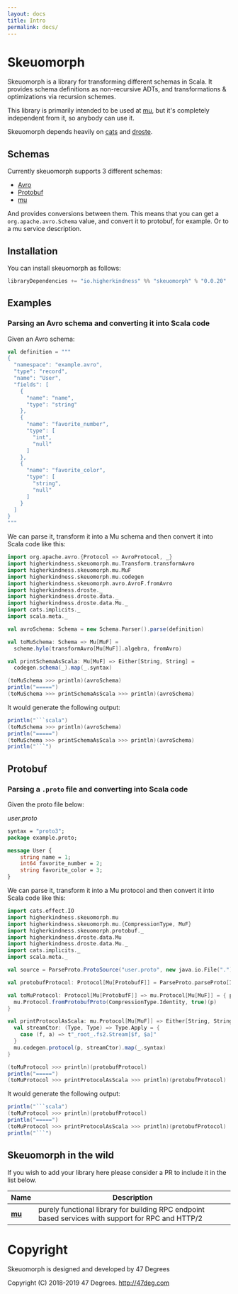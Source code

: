 ```yaml
---
layout: docs
title: Intro
permalink: docs/
---
```



# Skeuomorph

Skeuomorph is a library for transforming different schemas in Scala.
It provides schema definitions as non-recursive ADTs, and
transformations & optimizations via recursion schemes.

This library is primarily intended to be used at [mu][], but
it's completely independent from it, so anybody can use it.

Skeuomorph depends heavily on [cats][] and [droste][].

## Schemas

Currently skeuomorph supports 3 different schemas:
- [Avro][]
- [Protobuf][]
- [mu][]

And provides conversions between them.  This means that you can get a
`org.apache.avro.Schema` value, and convert it to protobuf, for
example.  Or to a mu service description.


## Installation

You can install skeuomorph as follows:

[comment]: # (Start Replace)

```scala
libraryDependencies += "io.higherkindness" %% "skeuomorph" % "0.0.20"
```

[comment]: # (End Replace)

## Examples

### Parsing an Avro schema and converting it into Scala code

Given an Avro schema:

```scala mdoc:silent
val definition = """
{
  "namespace": "example.avro",
  "type": "record",
  "name": "User",
  "fields": [
    {
      "name": "name",
      "type": "string"
    },
    {
      "name": "favorite_number",
      "type": [
        "int",
        "null"
      ]
    },
    {
      "name": "favorite_color",
      "type": [
        "string",
        "null"
      ]
    }
  ]
}
"""
```

We can parse it, transform it into a Mu schema and then convert it into Scala code like this:

```scala mdoc:silent
import org.apache.avro.{Protocol => AvroProtocol, _}
import higherkindness.skeuomorph.mu.Transform.transformAvro
import higherkindness.skeuomorph.mu.MuF
import higherkindness.skeuomorph.mu.codegen
import higherkindness.skeuomorph.avro.AvroF.fromAvro
import higherkindness.droste._
import higherkindness.droste.data._
import higherkindness.droste.data.Mu._
import cats.implicits._
import scala.meta._

val avroSchema: Schema = new Schema.Parser().parse(definition)

val toMuSchema: Schema => Mu[MuF] =
  scheme.hylo(transformAvro[Mu[MuF]].algebra, fromAvro)

val printSchemaAsScala: Mu[MuF] => Either[String, String] =
  codegen.schema(_).map(_.syntax)

(toMuSchema >>> println)(avroSchema)
println("=====")
(toMuSchema >>> printSchemaAsScala >>> println)(avroSchema)
```

It would generate the following output:

```scala mdoc:passthrough
println("```scala")
(toMuSchema >>> println)(avroSchema)
println("=====")
(toMuSchema >>> printSchemaAsScala >>> println)(avroSchema)
println("```")
```

## Protobuf

### Parsing a `.proto` file and converting into Scala code

Given the proto file below:

_user.proto_

```protobuf
syntax = "proto3";
package example.proto;

message User {
    string name = 1;
    int64 favorite_number = 2;
    string favorite_color = 3;
}
```

We can parse it, transform it into a Mu protocol and then convert it into Scala code like this:

```scala mdoc:silent
import cats.effect.IO
import higherkindness.skeuomorph.mu
import higherkindness.skeuomorph.mu.{CompressionType, MuF}
import higherkindness.skeuomorph.protobuf._
import higherkindness.droste.data.Mu
import higherkindness.droste.data.Mu._
import cats.implicits._
import scala.meta._

val source = ParseProto.ProtoSource("user.proto", new java.io.File(".").getAbsolutePath ++ "/docs/protobuf")

val protobufProtocol: Protocol[Mu[ProtobufF]] = ParseProto.parseProto[IO, Mu[ProtobufF]].parse(source).unsafeRunSync()

val toMuProtocol: Protocol[Mu[ProtobufF]] => mu.Protocol[Mu[MuF]] = { p: Protocol[Mu[ProtobufF]] =>
  mu.Protocol.fromProtobufProto(CompressionType.Identity, true)(p)
}

val printProtocolAsScala: mu.Protocol[Mu[MuF]] => Either[String, String] = { p =>
  val streamCtor: (Type, Type) => Type.Apply = {
    case (f, a) => t"_root_.fs2.Stream[$f, $a]"
  }
  mu.codegen.protocol(p, streamCtor).map(_.syntax)
}

(toMuProtocol >>> println)(protobufProtocol)
println("=====")
(toMuProtocol >>> printProtocolAsScala >>> println)(protobufProtocol)
```

It would generate the following output:


```scala mdoc:passthrough
println("```scala")
(toMuProtocol >>> println)(protobufProtocol)
println("=====")
(toMuProtocol >>> printProtocolAsScala >>> println)(protobufProtocol)
println("```")
```

## Skeuomorph in the wild

If you wish to add your library here please consider a PR to include
it in the list below.

| **Name**                                       | **Description**                                                                                    |
|------------------------------------------------|----------------------------------------------------------------------------------------------------|
| [**mu**](https://higherkindness.github.io/mu/) | purely functional library for building RPC endpoint based services with support for RPC and HTTP/2 |

[Avro]: https://avro.apache.org/
[Protobuf]: https://developers.google.com/protocol-buffers/
[mu]: https://higherkindness.github.io/mu/
[cats]: https://typelevel.org/cats
[droste]: https://github.com/andyscott/droste

[comment]: # (Start Copyright)
# Copyright

Skeuomorph is designed and developed by 47 Degrees

Copyright (C) 2018-2019 47 Degrees. <http://47deg.com>

[comment]: # (End Copyright)